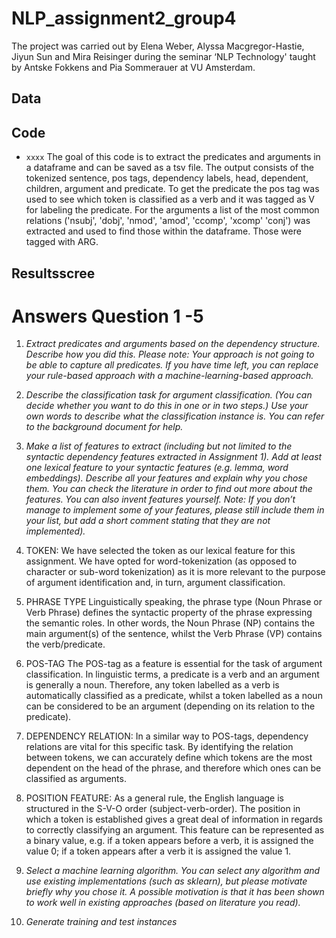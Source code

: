 # NLP_assignment2_group4

The project was carried out by Elena Weber, Alyssa Macgregor-Hastie, Jiyun Sun and Mira Reisinger during the seminar ‘NLP Technology' taught by Antske Fokkens and Pia Sommerauer at VU Amsterdam.

## Data

## Code
* `xxxx` 
The goal of this code is to extract the predicates and arguments in a dataframe and can be saved as a tsv file. The output consists of the tokenized sentence, pos tags, dependency labels, head, dependent, children, argument and predicate. To get the predicate the pos tag was used to see which token is classified as a verb and it was tagged as V for labeling the predicate. For the arguments a list of the most common relations ('nsubj', 'dobj', 'nmod', 'amod', 'ccomp', 'xcomp' 'conj') was extracted and used to find those within the dataframe. Those were tagged with ARG.

## Resultsscree

# Answers Question 1 -5 
1. *Extract predicates and arguments based on the dependency structure. Describe how you did this. Please note: Your approach is not going to be able to capture all predicates. If you have time left, you can replace your rule-based approach with a machine-learning-based approach.*


2. *Describe the classification task for argument classification. (You can decide whether you want to do this in one or in two steps.) Use your own words to describe what the classification instance is. You can refer to the background document for help.*

3. *Make a list of features to extract (including but not limited to the syntactic dependency features extracted in Assignment 1). Add at least one lexical feature to your syntactic features (e.g. lemma, word embeddings). Describe all your features and explain why you chose them. You can check the literature in order to find out more about the features. You can also invent features yourself. Note: If you don’t manage to implement some of your features, please still include them in your list, but add a short comment stating that they are not implemented).*

1. TOKEN:
We have selected the token as our lexical feature for this assignment. We have opted for word-tokenization (as opposed to character or sub-word tokenization) as it is more relevant to the purpose of argument identification and, in turn, argument classification. 

2. PHRASE TYPE
Linguistically speaking, the phrase type (Noun Phrase or Verb Phrase) defines the syntactic property of the phrase expressing the semantic roles. In other words, the Noun Phrase (NP) contains the main argument(s) of the sentence, whilst the Verb Phrase (VP) contains the verb/predicate. 
    
3. POS-TAG
The POS-tag as a feature is essential for the task of argument classification. In linguistic terms, a predicate is a verb and an argument is generally a noun. Therefore, any token labelled as a verb is automatically classified as a predicate, whilst a token labelled as a noun can be considered to be an argument (depending on its relation to the predicate).

4. DEPENDENCY RELATION:
In a similar way to POS-tags, dependency relations are vital for this specific task. By identifying the relation between tokens, we can accurately define which tokens are the most dependent on the head of the phrase, and therefore which ones can be classified as arguments.

5. POSITION FEATURE:
As a general rule, the English language is structured in the S-V-O order (subject-verb-order). The position in which a token is established gives a great deal of information in regards to correctly classifying an argument. This feature can be represented as a binary value, e.g. if a token appears before a verb, it is assigned the value 0; if a token appears after a verb it is assigned the value 1.


4. *Select a machine learning algorithm. You can select any algorithm and use existing implementations (such as sklearn), but please motivate briefly why you chose it. A possible motivation is that it has been shown to work well in existing approaches (based on literature you read).*

5. *Generate training and test instances* 

